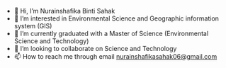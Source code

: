 - 👋 Hi, I’m Nurainshafika Binti Sahak
- 👀 I’m interested in Environmental Science and Geographic information system (GIS) 
- 🌱 I’m currently graduated with a Master of Science (Environmental Science and Technology)
- 💞️ I’m looking to collaborate on Science and Technology
- 📫 How to reach me through email nurainshafikasahak06@gmail.com

<!---
ainsha11/ainsha11 is a ✨ special ✨ repository because its `README.md` (this file) appears on your GitHub profile.
You can click the Preview link to take a look at your changes.
--->
